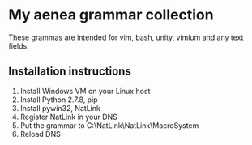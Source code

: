 # My aenea grammar collection
These grammas are intended for vim, bash, unity, vimium and any text fields. 

## Installation instructions
1. Install Windows VM on your Linux host
1. Install Python 2.7.8, pip
1. Install pywin32, NatLink
1. Register NatLink in your DNS
1. Put the grammar to C:\NatLink\NatLink\MacroSystem
1. Reload DNS
